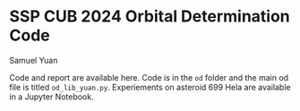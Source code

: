 # SSP CUB 2024 Orbital Determination Code
Samuel Yuan

Code and report are available here. Code is in the `od` folder and the main od file is titled `od_lib_yuan.py`. Experiements on asteroid 699 Hela are available in a Jupyter Notebook.
